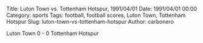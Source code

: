 Title: Luton Town vs. Tottenham Hotspur, 1991/04/01
Date: 1991/04/01 00:00
Category: sports
Tags: football, football scores, Luton Town, Tottenham Hotspur
Slug: luton-town-vs-tottenham-hotspur
Author: carbonero


Luton Town 0 - 0 Tottenham Hotspur
